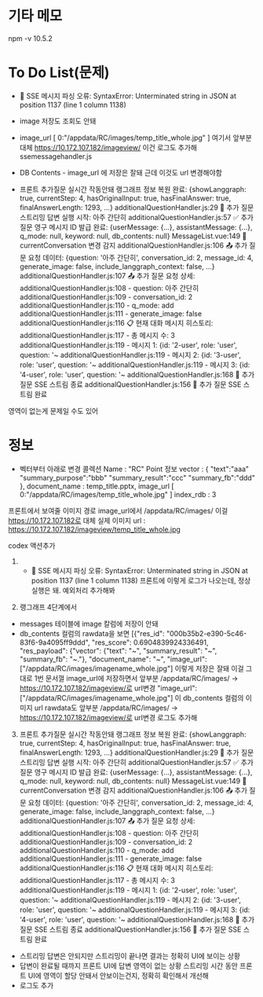 # 기타 메모
npm -v
10.5.2




# To Do List(문제)
- 📡 SSE 메시지 파싱 오류: SyntaxError: Unterminated string in JSON at position 1137 (line 1 column 1138)
- image 저장도 조회도 안돼
- image_url [ 0:"/appdata/RC/images/temp_title_whole.jpg" ] 여기서 앞부분 대체
https://10.172.107.182/imageview/
이건 로그도 추가해
ssemessagehandler.js
- DB Contents - image_url 에 저장은 잘돼
근데 이것도 url 변경해야함

- 프론트 추가질문 실시간 작동안돼
  랭그래프 정보 복원 완료: {showLanggraph: true, currentStep: 4, hasOriginalInput: true, hasFinalAnswer: true, finalAnswerLength: 1293, …}
additionalQuestionHandler.js:29 💬 추가 질문 스트리밍 답변 실행 시작: 아주 간단히
additionalQuestionHandler.js:57 ✅ 추가 질문 영구 메시지 ID 발급 완료: {userMessage: {…}, assistantMessage: {…}, q_mode: null, keyword: null, db_contents: null}
MessageList.vue:149 🔄 currentConversation 변경 감지
additionalQuestionHandler.js:106 📤 추가 질문 요청 데이터: {question: '아주 간단히', conversation_id: 2, message_id: 4, generate_image: false, include_langgraph_context: false, …}
additionalQuestionHandler.js:107 📤 추가 질문 요청 상세:
additionalQuestionHandler.js:108   - question: 아주 간단히
additionalQuestionHandler.js:109   - conversation_id: 2
additionalQuestionHandler.js:110   - q_mode: add
additionalQuestionHandler.js:111   - generate_image: false
additionalQuestionHandler.js:116 📋 현재 대화 메시지 히스토리:
additionalQuestionHandler.js:117   - 총 메시지 수: 3
additionalQuestionHandler.js:119   - 메시지 1: {id: '2-user', role: 'user', question: '~
additionalQuestionHandler.js:119   - 메시지 2: {id: '3-user', role: 'user', question: '~
additionalQuestionHandler.js:119   - 메시지 3: {id: '4-user', role: 'user', question: '~
additionalQuestionHandler.js:168 📡 추가 질문 SSE 스트림 종료
additionalQuestionHandler.js:156 📡 추가 질문 SSE 스트림 완료

영역이 없는게 문제일 수도 있어

# 정보
- 벡터부터 아래로 변경
콜렉션 Name : "RC"
Point 정보
vector : { "text":"aaa" "summary_purpose":"bbb" "summary_result":"ccc" "summary_fb":"ddd" },
 document_name : temp_title.pptx,
  image_url [ 0:"/appdata/RC/images/temp_title_whole.jpg" ] index_rdb : 3 

프론트에서 보여줄 이미지 경로
image_url에서 /appdata/RC/images/ 이걸 https://10.172.107.182로 대체
실제 이미지 url : https://10.172.107.182/imageview/temp_title_whole.jpg





codex 액션추가
1. - 📡 SSE 메시지 파싱 오류: SyntaxError: Unterminated string in JSON at position 1137 (line 1 column 1138)
프론트에 이렇게 로그가 나오는데, 정상 실행은 돼. 예외처리 추가해봐

2. 랭그래프 4단계에서
- messages 테이블에 image 칼럼에 저장이 안돼
- db_contents 컬럼의 rawdata을 보면
 [{"res_id": "000b35b2-e390-5c46-83f6-9a4095ff9ddd", "res_score": 0.6904839924336491, "res_payload": 
{"vector": 
{"text": "~", "summary_result": "~", "summary_fb": "~."}, "document_name": "~", "image_url": ["/appdata/RC/images/imagename_whole.jpg"]
이렇게 저장은 잘돼 이걸 그대로 1번 문서껄 image_url에 저장하면서 앞부분 /appdata/RC/images/ -> https://10.172.107.182/imageview/로 url변경
"image_url": ["/appdata/RC/images/imagename_whole.jpg"] 이 db_contents 컬럼의 이미지 url rawdata도 앞부분 /appdata/RC/images/ -> https://10.172.107.182/imageview/로 url변경
로그도 추가해


3. 프론트 추가질문 실시간 작동안돼
  랭그래프 정보 복원 완료: {showLanggraph: true, currentStep: 4, hasOriginalInput: true, hasFinalAnswer: true, finalAnswerLength: 1293, …}
additionalQuestionHandler.js:29 💬 추가 질문 스트리밍 답변 실행 시작: 아주 간단히
additionalQuestionHandler.js:57 ✅ 추가 질문 영구 메시지 ID 발급 완료: {userMessage: {…}, assistantMessage: {…}, q_mode: null, keyword: null, db_contents: null}
MessageList.vue:149 🔄 currentConversation 변경 감지
additionalQuestionHandler.js:106 📤 추가 질문 요청 데이터: {question: '아주 간단히', conversation_id: 2, message_id: 4, generate_image: false, include_langgraph_context: false, …}
additionalQuestionHandler.js:107 📤 추가 질문 요청 상세:
additionalQuestionHandler.js:108   - question: 아주 간단히
additionalQuestionHandler.js:109   - conversation_id: 2
additionalQuestionHandler.js:110   - q_mode: add
additionalQuestionHandler.js:111   - generate_image: false
additionalQuestionHandler.js:116 📋 현재 대화 메시지 히스토리:
additionalQuestionHandler.js:117   - 총 메시지 수: 3
additionalQuestionHandler.js:119   - 메시지 1: {id: '2-user', role: 'user', question: '~
additionalQuestionHandler.js:119   - 메시지 2: {id: '3-user', role: 'user', question: '~
additionalQuestionHandler.js:119   - 메시지 3: {id: '4-user', role: 'user', question: '~
additionalQuestionHandler.js:168 📡 추가 질문 SSE 스트림 종료
additionalQuestionHandler.js:156 📡 추가 질문 SSE 스트림 완료

 - 스트리밍 답변은 안되지만 스트리밍이 끝나면 결과는 정확히 UI에 보이는 상황
 - 답변이 완료될 때까지 프론트 UI에 답변 영역이 없는 상황
스트리밍 시간 동안 프론트 UI에 영역이 할당 안돼서 안보이는건지, 정확히 확인해서 개선해
 - 로그도 추가
